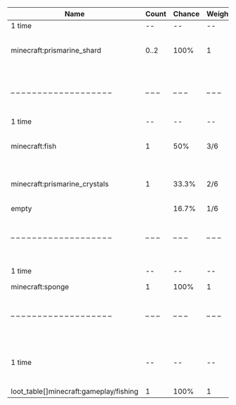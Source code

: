 | Name                                   | Count | Chance | Weight | Comment                                                                                  |
| -------------------------------------- | ----- | ------ | ------ | ---------------------------------------------------------------------------------------- |
| 1 time                                 |    -- |     -- |     -- |                                                                                          |
| minecraft:prismarine_shard             |  0..2 |   100% |      1 | add drop: 0..1 * level {enchantment: looting}                                            |
| – – – – – – – – – – – – – – – – – – –  | – – – | – – –  | – – –  | – – – – – – – – – – – – – – – – – – – – – – – – – – – – – – – – – – – – – – – – – – – –  |
| 1 time                                 |    -- |     -- |     -- |                                                                                          |
| minecraft:fish                         |     1 |    50% |    3/6 | add drop: 0..1 * level {enchantment: looting}                                            |
| minecraft:prismarine_crystals          |     1 |  33.3% |    2/6 | add drop: 0..1 * level {enchantment: looting}                                            |
| empty                                  |       |  16.7% |    1/6 |                                                                                          |
| – – – – – – – – – – – – – – – – – – –  | – – – | – – –  | – – –  | – – – – – – – – – – – – – – – – – – – – – – – – – – – – – – – – – – – – – – – – – – – –  |
| 1 time                                 |    -- |     -- |     -- | killed by player                                                                         |
| minecraft:sponge                       |     1 |   100% |      1 |                                                                                          |
| – – – – – – – – – – – – – – – – – – –  | – – – | – – –  | – – –  | – – – – – – – – – – – – – – – – – – – – – – – – – – – – – – – – – – – – – – – – – – – –  |
| 1 time                                 |    -- |     -- |     -- | killed by player, random chance: 0.025%|{enchantment: looting}: 0.035% + 0.01%*(level-1) |
| loot_table[]minecraft:gameplay/fishing |     1 |   100% |      1 |                                                                                          |
